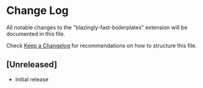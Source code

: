 # Change Log

All notable changes to the "blazingly-fast-boilerplates" extension will be documented in this file.

Check [Keep a Changelog](http://keepachangelog.com/) for recommendations on how to structure this file.

## [Unreleased]

- Initial release